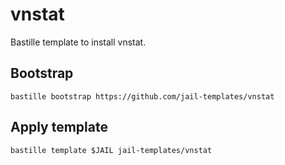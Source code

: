 # vnstat
Bastille template to install vnstat.

## Bootstrap
```
bastille bootstrap https://github.com/jail-templates/vnstat
```

## Apply template
```
bastille template $JAIL jail-templates/vnstat
```

